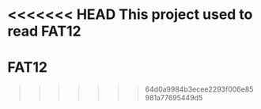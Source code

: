 <<<<<<< HEAD
This project used to read FAT12
=======
# FAT12
>>>>>>> 64d0a9984b3ecee2293f006e85981a77695449d5
